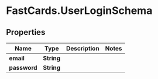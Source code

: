 # FastCards.UserLoginSchema

## Properties

Name | Type | Description | Notes
------------ | ------------- | ------------- | -------------
**email** | **String** |  | 
**password** | **String** |  | 


